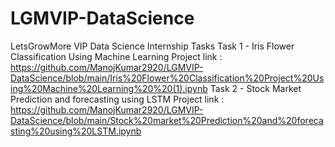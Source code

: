 # LGMVIP-DataScience
LetsGrowMore
VIP Data Science  Internship Tasks
Task 1 - Iris Flower Classification Using Machine Learning
Project link : https://github.com/ManojKumar2920/LGMVIP-DataScience/blob/main/Iris%20Flower%20Classification%20Project%20Using%20Machine%20Learning%20%20(1).ipynb
Task 2 - Stock Market Prediction and forecasting using LSTM
Project link :      https://github.com/ManojKumar2920/LGMVIP-DataScience/blob/main/Stock%20market%20Prediction%20and%20forecasting%20using%20LSTM.ipynb    

